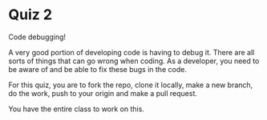 # Quiz 2

Code debugging!

A very good portion of developing code is having to debug it. There are all sorts of things that can go wrong
when coding. As a developer, you need to be aware of and be able to fix these bugs in the code.

For this quiz, you are to fork the repo, clone it locally, make a new branch, do the work, push to your origin and
make a pull request.

You have the entire class to work on this.



